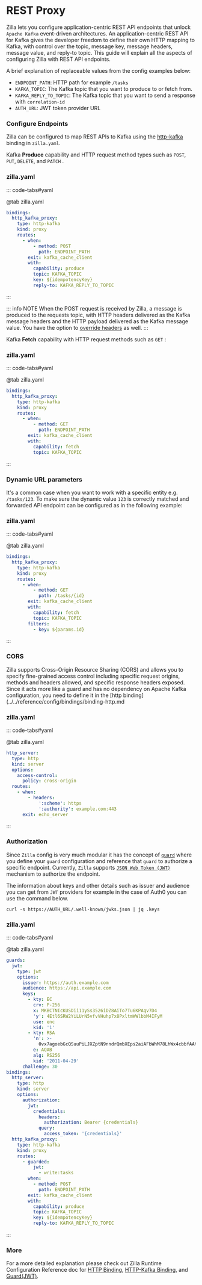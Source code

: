 # REST Proxy
<!-- TODO enable -->
<!-- markdownlint-disable -->

Zilla lets you configure application-centric REST API endpoints that unlock `Apache Kafka` event-driven architectures. An application-centric REST API for Kafka gives the developer freedom to define their own HTTP mapping to Kafka, with control over the topic, message key, message headers, message value, and reply-to topic. This guide will explain all the aspects of configuring Zilla with REST API endpoints.

A brief explanation of replaceable values from the config examples below:

- `ENDPOINT_PATH`: HTTP path for example `/tasks`
- `KAFKA_TOPIC`: The Kafka topic that you want to produce to or fetch from.
- `KAFKA_REPLY_TO_TOPIC`: The Kafka topic that you want to send a response with `correlation-id`
- `AUTH_URL`: JWT token provider URL

### Configure Endpoints

Zilla can be configured to map REST APIs to Kafka using the [http-kafka](../../reference/config/bindings/binding-http-kafka.md) binding in `zilla.yaml`.

Kafka **Produce** capability and HTTP request method types such as `POST`, `PUT`, `DELETE`, and `PATCH` .

### zilla.yaml

::: code-tabs#yaml

@tab zilla.yaml

```yaml
bindings:
  http_kafka_proxy:
    type: http-kafka
    kind: proxy
    routes:
      - when:
          - method: POST
            path: ENDPOINT_PATH
        exit: kafka_cache_client
        with:
          capability: produce
          topic: KAFKA_TOPIC
          key: ${idempotencyKey}
          reply-to: KAFKA_REPLY_TO_TOPIC
```

:::

::: info NOTE
When the POST request is received by Zilla, a message is produced to the requests topic, with HTTP headers delivered as the Kafka message headers and the HTTP payload delivered as the Kafka message value. You have the option to [override headers](../../reference/config/bindings/binding-http-kafka.md#capability-produce) as well.
:::

Kafka **Fetch** capability with HTTP request methods such as `GET` :

### zilla.yaml

::: code-tabs#yaml

@tab zilla.yaml

```yaml
bindings:
  http_kafka_proxy:
    type: http-kafka
    kind: proxy
    routes:
      - when:
          - method: GET
            path: ENDPOINT_PATH
        exit: kafka_cache_client
        with:
          capability: fetch
          topic: KAFKA_TOPIC

```

:::

### Dynamic URL parameters

It's a common case when you want to work with a specific entity e.g. `/tasks/123`. To make sure the dynamic value `123` is correctly matched and forwarded API endpoint can be configured as in the following example:

### zilla.yaml

::: code-tabs#yaml

@tab zilla.yaml

```yaml
bindings:
  http_kafka_proxy:
    type: http-kafka
    kind: proxy
    routes:
      - when:
          - method: GET
            path: /tasks/{id}
        exit: kafka_cache_client
        with:
          capability: fetch
          topic: KAFKA_TOPIC
        filters:
          - key: ${params.id}

```

:::

### CORS

Zilla supports Cross-Origin Resource Sharing (CORS)  and allows you to specify fine-grained access control including specific request origins, methods and headers allowed, and specific response headers exposed. Since it acts more like a guard and has no dependency on Apache Kafka configuration, you need to define it in the [http binding](../../reference/config/bindings/binding-http.md

### zilla.yaml

::: code-tabs#yaml

@tab zilla.yaml

```yaml
http_server:
  type: http
  kind: server
  options:
    access-control:
      policy: cross-origin
  routes:
    - when:
        - headers:
            ':scheme': https
            ':authority': example.com:443
      exit: echo_server

```

:::

### Authorization

Since `Zilla` config is very much modular it has the concept of [`guard`](../../reference/config/overview.md#guards) where you define your `guard` configuration and reference that `guard` to authorize a specific endpoint. Currently, `Zilla`  supports [`JSON Web Token (JWT)`](../../reference/config/guards/guard-jwt.md)  mechanism to authorize the endpoint.

The information about keys and other details such as issuer and audience you can get from `JWT` providers for example in the case of Auth0 you can use the command below.

```bash:no-line-numbers
curl -s https://AUTH_URL/.well-known/jwks.json | jq .keys
```

### zilla.yaml

::: code-tabs#yaml

@tab zilla.yaml

```yaml
guards:
  jwt:
    type: jwt
    options:
      issuer: https://auth.example.com
      audience: https://api.example.com
      keys:
        - kty: EC
          crv: P-256
          x: MKBCTNIcKUSDii11ySs3526iDZ8AiTo7Tu6KPAqv7D4
          'y': 4Etl6SRW2YiLUrN5vfvVHuhp7x8PxltmWWlbbM4IFyM
          use: enc
          kid: '1'
        - kty: RSA
          'n': >-
            0vx7agoebGcQSuuPiLJXZptN9nndrQmbXEps2aiAFbWhM78LhWx4cbbfAAtVT86zwu1RK7aPFFxuhDR1L6tSoc_BJECPebWKRXjBZCiFV4n3oknjhMstn64tZ_2W-5JsGY4Hc5n9yBXArwl93lqt7_RN5w6Cf0h4QyQ5v-65YGjQR0_FDW2QvzqY368QQMicAtaSqzs8KJZgnYb9c7d0zgdAZHzu6qMQvRL5hajrn1n91CbOpbISD08qNLyrdkt-bFTWhAI4vMQFh6WeZu0fM4lFd2NcRwr3XPksINHaQ-G_xBniIqbw0Ls1jF44-csFCur-kEgU8awapJzKnqDKgw
          e: AQAB
          alg: RS256
          kid: '2011-04-29'
      challenge: 30
bindings:
  http_server:
    type: http
    kind: server
    options:
      authorization:
        jwt:
          credentials:
            headers:
              authorization: Bearer {credentials}
            query:
              access_token: '{credentials}'
  http_kafka_proxy:
    type: http-kafka
    kind: proxy
    routes:
      - guarded:
          jwt:
            - write:tasks
        when:
          - method: POST
            path: ENDPOINT_PATH
        exit: kafka_cache_client
        with:
          capability: produce
          topic: KAFKA_TOPIC
          key: ${idempotencyKey}
          reply-to: KAFKA_REPLY_TO_TOPIC

```

:::

### More

For a more detailed explanation please check out Zilla Runtime Configuration Reference doc for [HTTP Binding](../../reference/config/bindings/binding-http.md), [HTTP-Kafka Binding](../../reference/config/bindings/binding-http-kafka.md), and [Guard(JWT)](../../reference/config/guards/guard-jwt.md).
